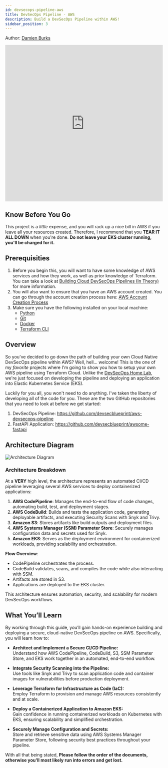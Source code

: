 ```yaml
---
id: devsecops-pipeline-aws
title: DevSecOps Pipeline - AWS
description: Build a DevSecOps Pipeline within AWS!
sidebar_position: 3
---
```


Author: [Damien Burks]

<iframe
  width="100%"
  height="500"
  src="https://www.youtube.com/embed/otleFroshZU?si=otleFroshZU"
  frameborder="0"
  allow="accelerometer; autoplay; encrypted-media; gyroscope; picture-in-picture"
  allowfullscreen
></iframe>

## Know Before You Go

This project is a _little_ expense, and you will rack up a nice bill in AWS if you leave all your resources created. Therefore, I recommend that you **TEAR IT ALL DOWN** when you're done. **Do not leave your EKS cluster running, you'll be charged for it.**

## Prerequisities

1. Before you begin this, you will want to have some knowledge of AWS services and how they work, as well as prior knowledge of Terraform. You can take a look at [Building Cloud DevSecOps Pipelines (In Theory)](../../blueprint/implementing-cloud-devsecops.md#other-infrastructure-as-code-iac-languages) for more information.
1. You will also want to ensure that you have an AWS account created. You can go through the account creation process here: [AWS Account Creation Process](https://aws.amazon.com/resources/create-account/)
1. Make sure you have the following installed on your local machine:
   - [Python](https://www.python.org/downloads/)
   - [Git](https://git-scm.com/downloads)
   - [Docker](https://docs.docker.com/engine/install/)
   - [Terraform CLI](https://developer.hashicorp.com/terraform/install)

## Overview

So you've decided to go down the path of building your own Cloud Native DevSecOps pipeline within AWS? Well, hell... welcome! This is the one of my _favorite_ projects where I'm going to show you how to setup your own AWS pipeline using Terraform Cloud. Unlike the [DevSecOps Home Lab](../devsecops-home-lab/index.md), we're just focused on developing the pipeline and deploying an application into Elastic Kubernetes Service (EKS).

Luckily for you all, you won't need to do anything. I've taken the liberty of developing all of the code for you. These are the two GitHub repositories that you need to look at before we get started:

1. DevSecOps Pipeline: https://github.com/devsecblueprint/aws-devsecops-pipeline
1. FastAPI Application: https://github.com/devsecblueprint/awsome-fastapi

## Architecture Diagram

![Architecture Diagram](/img/projects/devsecops-pipeline-aws/architecture.drawio.svg)

### Architecture Breakdown

At a **VERY** high level, the architecture represents an automated CI/CD pipeline leveraging several AWS services to deploy containerized applications:

1. **AWS CodePipeline**: Manages the end-to-end flow of code changes, automating build, test, and deployment stages.
2. **AWS CodeBuild**: Builds and tests the application code, generating deployable artifacts, and executing Security Scans with Snyk and Trivy.
3. **Amazon S3**: Stores artifacts like build outputs and deployment files.
4. **AWS Systems Manager (SSM) Parameter Store**: Securely manages configuration data and secrets used for Snyk.
5. **Amazon EKS**: Serves as the deployment environment for containerized workloads, providing scalability and orchestration.

**Flow Overview**:

- CodePipeline orchestrates the process.
- CodeBuild validates, scans, and compiles the code while also interacting with SSM.
- Artifacts are stored in S3.
- Applications are deployed to the EKS cluster.

This architecture ensures automation, security, and scalability for modern DevSecOps workflows.

## What You’ll Learn

By working through this guide, you’ll gain hands-on experience building and deploying a secure, cloud-native DevSecOps pipeline on AWS. Specifically, you will learn how to:

- **Architect and Implement a Secure CI/CD Pipeline:**  
  Understand how AWS CodePipeline, CodeBuild, S3, SSM Parameter Store, and EKS work together in an automated, end-to-end workflow.

- **Integrate Security Scanning into the Pipeline:**  
  Use tools like Snyk and Trivy to scan application code and container images for vulnerabilities before production deployment.

- **Leverage Terraform for Infrastructure as Code (IaC):**  
  Employ Terraform to provision and manage AWS resources consistently and at scale.

- **Deploy a Containerized Application to Amazon EKS:**  
  Gain confidence in running containerized workloads on Kubernetes with EKS, ensuring scalability and simplified orchestration.

- **Securely Manage Configuration and Secrets:**  
  Store and retrieve sensitive data using AWS Systems Manager Parameter Store, following security best practices throughout your pipeline.

With all that being stated, **Please follow the order of the documents, otherwise you'll most likely run into errors and get lost.**

[Damien Burks]: https://www.youtube.com/@damienjburks
